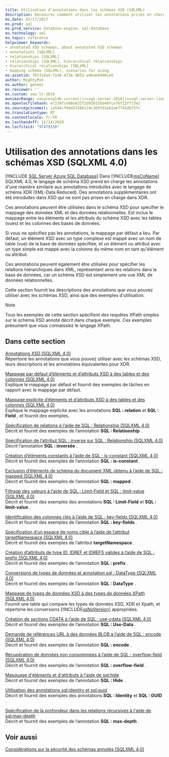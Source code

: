 ```yaml
---
title: Utilisation d’annotations dans les schémas XSD (SQLXML)
description: Découvrez comment utiliser les annotations prises en charge par le langage de schéma XSD dans SQLXML 4,0 pour spécifier le mappage XML-relationnel dans un schéma XSD.
ms.date: 03/17/2017
ms.prod: sql
ms.prod_service: database-engine, sql-database
ms.technology: xml
ms.topic: reference
helpviewer_keywords:
- annotated XSD schemas, about annotated XSD schemas
- annotations [SQLXML]
- relationships [SQLXML]
- relationships [SQLXML], hierarchical relationships
- hierarchical relationships [SQLXML]
- mapping schema [SQLXML], scenarios for using
ms.assetid: 78f318a4-7a36-473b-9852-a4bae6940ce5
author: MightyPen
ms.author: genemi
ms.reviewer: ''
ms.custom: seo-lt-2019
monikerRange: =azuresqldb-current||>=sql-server-2016||>=sql-server-linux-2017||=azuresqldb-mi-current
ms.openlocfilehash: ec539fce08e832f2d92032bd48fce76f12ff73e2
ms.sourcegitcommit: 1a544cf4dd2720b124c3697d1e62ae7741db757c
ms.translationtype: MT
ms.contentlocale: fr-FR
ms.lasthandoff: 12/14/2020
ms.locfileid: "97479330"
---
```

# <a name="using-annotations-in-xsd-schemas-sqlxml-40"></a>Utilisation des annotations dans les schémas XSD (SQLXML 4.0)
[!INCLUDE [SQL Server Azure SQL Database](../../includes/applies-to-version/sql-asdb.md)]
  Dans [!INCLUDE[msCoName](../../includes/msconame-md.md)] SQLXML 4.0, le langage de schéma XSD prend en charge les annotations d'une manière similaire aux annotations introduites avec le langage de schéma XDR (XML-Data Reduced). Des annotations supplémentaires ont été introduites dans XSD qui ne sont pas prises en charge dans XDR.  
  
 Ces annotations peuvent être utilisées dans le schéma XSD pour spécifier le mappage des données XML et des données relationnelles. Est inclus le mappage entre les éléments et les attributs du schéma XSD avec les tables (vues) et les colonnes des bases de données.  
  
 Si vous ne spécifiez pas les annotations, le mappage par défaut a lieu. Par défaut, un élément XSD avec un type complexe est mappé avec un nom de table (vue) de la base de données spécifiée, et un élément ou attribut avec un type simple est mappé avec la colonne du même nom en tant qu'élément ou attribut.  
  
 Ces annotations peuvent également être utilisées pour spécifier les relations hiérarchiques dans XML, représentant ainsi les relations dans la base de données, car un schéma XSD est simplement une vue XML de données relationnelles.  
  
 Cette section fournit les descriptions des annotations que vous pouvez utiliser avec les schémas XSD, ainsi que des exemples d'utilisation.  
  
> [!NOTE]  
>  Tous les exemples de cette section spécifient des requêtes XPath simples sur le schéma XSD annoté décrit dans chaque exemple. Ces exemples présument que vous connaissiez le langage XPath.  
  
## <a name="in-this-section"></a>Dans cette section  
 [Annotations XSD &#40;SQLXML 4,0&#41;](../../relational-databases/sqlxml-annotated-xsd-schemas-using/xsd-annotations-sqlxml-4-0.md)  
 Répertorie les annotations que vous pouvez utiliser avec les schémas XSD, leurs descriptions et les annotations équivalentes pour XDR.  
  
 [Mappage par défaut d’éléments et d’attributs XSD à des tables et des colonnes &#40;SQLXML 4,0&#41;](../../relational-databases/sqlxml-annotated-xsd-schemas-using/default-mapping-of-xsd-elements-and-attributes-to-tables-and-columns-sqlxml-4-0.md)  
 Explique le mappage par défaut et fournit des exemples de tâches en rapport avec le mappage par défaut.  
  
 [Mappage explicite d’éléments et d’attributs XSD à des tables et des colonnes &#40;SQLXML 4,0&#41;](../../relational-databases/sqlxml-annotated-xsd-schemas-using/explicit-mapping-xsd-elements-and-attributes-to-tables-and-columns.md)  
 Explique le mappage explicite avec les annotations **SQL : relation** et **SQL : Field** , et fournit des exemples.  
  
 [Spécification de relations à l’aide de SQL : Relationship &#40;SQLXML 4,0&#41;](../../relational-databases/sqlxml-annotated-xsd-schemas-using/specifying-relationships-using-sql-relationship-sqlxml-4-0.md)  
 Décrit et fournit des exemples de l’annotation **SQL : Relationship** .  
  
 [Spécification de l’attribut SQL : inverse sur SQL : Relationship &#40;SQLXML 4,0&#41;](../../relational-databases/sqlxml-annotated-xsd-schemas-using/specifying-the-sql-inverse-attribute-on-sql-relationship-sqlxml-4-0.md)  
 Décrit l’annotation **SQL : inversée** .  
  
 [Création d’éléments constants à l’aide de SQL : is-constant &#40;SQLXML 4,0&#41;](../../relational-databases/sqlxml-annotated-xsd-schemas-using/creating-constant-elements-using-sql-is-constant-sqlxml-4-0.md)  
 Décrit et fournit des exemples de l’annotation **SQL : is-constant** .  
  
 [Exclusion d’éléments de schéma du document XML obtenu à l’aide de SQL : mapped &#40;SQLXML 4,0&#41;](../../relational-databases/sqlxml-annotated-xsd-schemas-using/excluding-schema-elements-from-the-xml-document-using-sql-mapped.md)  
 Décrit et fournit des exemples de l’annotation **SQL : mapped** .  
  
 [Filtrage des valeurs à l’aide de SQL : Limit-Field et SQL : limit-value &#40;SQLXML 4,0&#41;](../../relational-databases/sqlxml-annotated-xsd-schemas-using/filtering-values-using-sql-limit-field-and-sql-limit-value-sqlxml-4-0.md)  
 Décrit et fournit des exemples des annotations **SQL : Limit-Field** et **SQL : limit-value** .  
  
 [Identification des colonnes clés à l’aide de SQL : key-fields &#40;SQLXML 4,0&#41;](../../relational-databases/sqlxml-annotated-xsd-schemas-using/identifying-key-columns-using-sql-key-fields-sqlxml-4-0.md)  
 Décrit et fournit des exemples de l’annotation **SQL : key-fields** .  
  
 [Spécification d’un espace de noms cible à l’aide de l’attribut targetNamespace &#40;SQLXML 4,0&#41;](../../relational-databases/sqlxml-annotated-xsd-schemas-using/specifying-a-target-namespace-using-the-targetnamespace-attribute-sqlxml-4-0.md)  
 Décrit et fournit des exemples de l’attribut **targetNamespace** .  
  
 [Création d’attributs de type ID, IDREF et IDREFS valides à l’aide de SQL : prefix &#40;SQLXML 4,0&#41;](../../relational-databases/sqlxml-annotated-xsd-schemas-using/creating-valid-id-idref-and-idrefs-type-attributes-using-sql-prefix-sqlxml-4-0.md)  
 Décrit et fournit des exemples de l’annotation **SQL : prefix** .  
  
 [Conversions de types de données et annotation sql : DataType &#40;SQLXML 4,0&#41;](../../relational-databases/sqlxml-annotated-xsd-schemas-using/data-type-coercions-and-the-sql-datatype-annotation-sqlxml-4-0.md)  
 Décrit et fournit des exemples de l’annotation **SQL : DataType** .  
  
 [Mappage de types de données XSD à des types de données XPath &#40;SQLXML 4,0&#41;](../../relational-databases/sqlxml-annotated-xsd-schemas-using/mapping-xsd-data-types-to-xpath-data-types-sqlxml-4-0.md)  
 Fournit une table qui compare les types de données XSD, XDR et Xpath, et répertorie les conversions [!INCLUDE[ssNoVersion](../../includes/ssnoversion-md.md)] appropriées.  
  
 [Création de sections CDATA à l’aide de SQL : use-cdata &#40;SQLXML 4,0&#41;](../../relational-databases/sqlxml-annotated-xsd-schemas-using/creating-cdata-sections-using-sql-use-cdata-sqlxml-4-0.md)  
 Décrit et fournit des exemples de l’annotation **SQL : Use-Data** .  
  
 [Demande de références URL à des données BLOB à l’aide de SQL : encode &#40;SQLXML 4,0&#41;](../../relational-databases/sqlxml-annotated-xsd-schemas-using/requesting-url-references-to-blob-data-using-sql-encode-sqlxml-4-0.md)  
 Décrit et fournit des exemples de l’annotation **SQL : encode** .  
  
 [Récupération de données non consommées à l’aide de SQL : overflow-field &#40;SQLXML 4,0&#41;](../../relational-databases/sqlxml-annotated-xsd-schemas-using/retrieving-unconsumed-data-using-the-sql-overflow-field-sqlxml-4-0.md)  
 Décrit et fournit des exemples de l’annotation **SQL : overflow-field** .  
  
 [Masquage d'éléments et d'attributs à l'aide de sql:hide](../../relational-databases/sqlxml-annotated-xsd-schemas-using/hiding-elements-and-attributes-by-using-sql-hide.md)  
 Décrit et fournit des exemples de l’annotation **SQL : Hide** .  
  
 [Utilisation des annotations sql:identity et sql:guid](../../relational-databases/sqlxml-annotated-xsd-schemas-using/using-the-sql-identity-and-sql-guid-annotations.md)  
 Décrit et fournit des exemples des annotations **SQL : Identity** et **SQL : GUID** .  
  
 [Spécification de la profondeur dans les relations récursives à l'aide de sql:max-depth](../../relational-databases/sqlxml-annotated-xsd-schemas-using/specifying-depth-in-recursive-relationships-by-using-sql-max-depth.md)  
 Décrit et fournit des exemples de l’annotation **SQL : max-depth** .  
  
## <a name="see-also"></a>Voir aussi  
 [Considérations sur la sécurité des schémas annotés &#40;SQLXML 4,0&#41;](../../relational-databases/sqlxml-annotated-xsd-schemas-xpath-queries/security/annotated-schema-security-considerations-sqlxml-4-0.md)  
  
  
